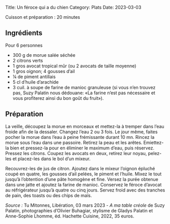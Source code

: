 Title: Un féroce qui a du chien
Category: Plats
Date: 2023-03-03

Cuisson et préparation : 20 minutes

## Ingrédients

Pour 6 personnes

* 300 g de morue salée séchée
* 2 citrons verts
* 1 gros avocat tropical mûr (ou 2 avocats de taille moyenne)
* 1 gros oignon; 4 gousses d’ail
* ¼ de piment antillais
* 5 cl d’huile d’arachide
* 3 cuil. à soupe de farine de manioc granuleuse (si vous n’en trouvez pas, Suzy Palatin nous dédouane: «La farine n’est pas nécessaire et vous profiterez ainsi du bon goût du fruit»).

## Préparation


La veille, découpez la morue en morceaux et mettez-la à tremper dans l’eau froide afin de la
dessaler. Changez l’eau 2 ou 3 fois. Le jour même, faites pocher la morue dans l’eau à peine
frémissante durant 10 mn. Rincez la morue sous l’eau dans une passoire. Retirez la peau et les
arêtes. Emiettez-la bien et pressez-la pour en éliminer le maximum d’eau, puis réservez. Pressez
les citrons. Coupez les avocats en deux, retirez leur noyau, pelez-les et placez-les dans le bol
d’un mixeur.

Recouvrez-les de jus de citron. Ajoutez dans le mixeur l’oignon épluché coupé en quatre, les gousses
d’ail pelées, le piment et l’huile. Mixez le tout jusqu’à l’obtention d’une pâte homogène et fine.
Versez la purée obtenue dans une jatte et ajoutez la farine de manioc. Conservez le féroce d’avocat
au réfrigérateur jusqu’à quatre ou cinq jours. Servez froid avec des tranches de pain, des toasts
ou des chips de maïs.

*Source :* Tu Mitonnes, Libération, 03 mars 2023 - *A ma table créole* de Suzy Palatin, photographies d’Olivier Buhagiar, stylisme de Gladys Palatin et Anne-Sophie Lhomme, éd. Hachette Cuisine, 2022, 35 euros.
